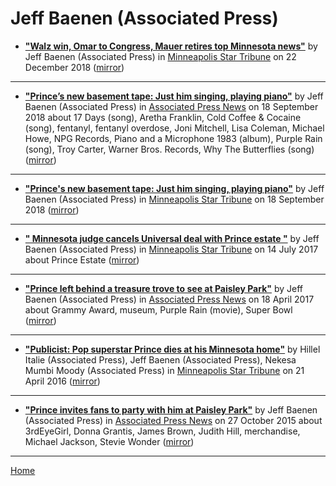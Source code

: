 # Jeff Baenen (Associated Press)

 - [**"Walz win, Omar to Congress, Mauer retires top Minnesota news"**](http://www.startribune.com/walz-win-omar-to-congress-mauer-retires-top-minnesota-news/503383762/) by Jeff Baenen (Associated Press) in [Minneapolis Star Tribune](http://www.startribune.com/) on 22 December 2018 ([mirror](https://web.archive.org/web/*/http://www.startribune.com/walz-win-omar-to-congress-mauer-retires-top-minnesota-news/503383762/))

----

 - [**"Prince’s new basement tape: Just him singing, playing piano"**](https://apnews.com/e0a9e78a662c40d3adee133110bc8489) by Jeff Baenen (Associated Press) in [Associated Press News](https://apnews.com/) on 18 September 2018 about 17 Days (song), Aretha Franklin, Cold Coffee & Cocaine (song), fentanyl, fentanyl overdose, Joni Mitchell, Lisa Coleman, Michael Howe, NPG Records, Piano and a Microphone 1983 (album), Purple Rain (song), Troy Carter, Warner Bros. Records, Why The Butterflies (song) ([mirror](https://web.archive.org/web/*/https://apnews.com/e0a9e78a662c40d3adee133110bc8489))

----

 - [**"Prince's new basement tape: Just him singing, playing piano"**](http://www.startribune.com/prince-s-new-basement-tape-just-him-singing-playing-piano/493611431/) by Jeff Baenen (Associated Press) in [Minneapolis Star Tribune](http://www.startribune.com/) on 18 September 2018 ([mirror](https://web.archive.org/web/*/http://www.startribune.com/prince-s-new-basement-tape-just-him-singing-playing-piano/493611431/))

----

 - [**"
                                            Minnesota judge cancels Universal deal with Prince estate
                                    "**](http://www.startribune.com/minnesota-judge-cancels-universal-deal-with-prince-estate/434374993/) by Jeff Baenen (Associated Press) in [Minneapolis Star Tribune](http://www.startribune.com/) on 14 July 2017 about Prince Estate ([mirror](https://web.archive.org/web/*/http://www.startribune.com/minnesota-judge-cancels-universal-deal-with-prince-estate/434374993/))

----

 - [**"Prince left behind a treasure trove to see at Paisley Park"**](https://apnews.com/a5f775426be44b65a5cbe3d790774288) by Jeff Baenen (Associated Press) in [Associated Press News](https://apnews.com/) on 18 April 2017 about Grammy Award, museum, Purple Rain (movie), Super Bowl ([mirror](https://web.archive.org/web/*/https://apnews.com/a5f775426be44b65a5cbe3d790774288))

----

 - [**"Publicist: Pop superstar Prince dies at his Minnesota home"**](http://www.startribune.com/publicist-pop-superstar-prince-dies-at-his-minnesota-home/376584031/) by Hillel Italie (Associated Press), Jeff Baenen (Associated Press), Nekesa Mumbi Moody (Associated Press) in [Minneapolis Star Tribune](http://www.startribune.com/) on 21 April 2016 ([mirror](https://web.archive.org/web/*/http://www.startribune.com/publicist-pop-superstar-prince-dies-at-his-minnesota-home/376584031/))

----

 - [**"Prince invites fans to party with him at Paisley Park"**](https://apnews.com/93c56737c5344b9597794d00449d08e3) by Jeff Baenen (Associated Press) in [Associated Press News](https://apnews.com/) on 27 October 2015 about 3rdEyeGirl, Donna Grantis, James Brown, Judith Hill, merchandise, Michael Jackson, Stevie Wonder ([mirror](https://web.archive.org/web/*/https://apnews.com/93c56737c5344b9597794d00449d08e3))

----

[Home](../)
